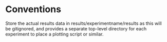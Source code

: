 # Conventions

Store the actual results data in results/experimentname/results as this will be gitignored, and provides a separate top-level directory for each experiment to place a plotting script or similar.

